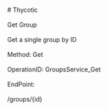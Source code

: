 <br>#     Thycotic</br>
<br>Get Group</br>
<br>Get a single group by ID</br>
<br>Method: Get</br>
<br>OperationID: GroupsService_Get</br>
<br>EndPoint:</br>
<br>/groups/{id}</br>
